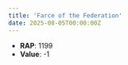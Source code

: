 ```yaml
---
title: 'Farce of the Federation'
date: 2025-08-05T00:00:00Z
---
```

- **RAP**: 1199
- **Value**: -1
